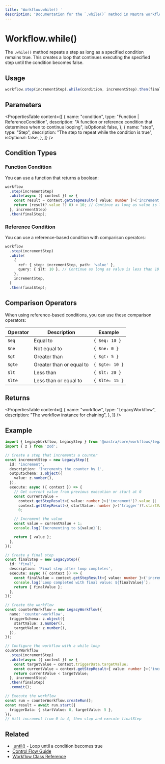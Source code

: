```yaml
---
title: 'Workflow.while() '
description: 'Documentation for the `.while()` method in Mastra workflows, which repeats a step as long as a specified condition remains true.'
---
```


# Workflow.while()

The `.while()` method repeats a step as long as a specified condition remains true. This creates a loop that continues executing the specified step until the condition becomes false.

## Usage

```typescript
workflow.step(incrementStep).while(condition, incrementStep).then(finalStep);
```

## Parameters

<PropertiesTable
content={[
{
name: "condition",
type: "Function | ReferenceCondition",
description:
"A function or reference condition that determines when to continue looping",
isOptional: false,
},
{
name: "step",
type: "Step",
description: "The step to repeat while the condition is true",
isOptional: false,
},
]}
/>

## Condition Types

### Function Condition

You can use a function that returns a boolean:

```typescript
workflow
  .step(incrementStep)
  .while(async ({ context }) => {
    const result = context.getStepResult<{ value: number }>('increment');
    return (result?.value ?? 0) < 10; // Continue as long as value is less than 10
  }, incrementStep)
  .then(finalStep);
```

### Reference Condition

You can use a reference-based condition with comparison operators:

```typescript
workflow
  .step(incrementStep)
  .while(
    {
      ref: { step: incrementStep, path: 'value' },
      query: { $lt: 10 }, // Continue as long as value is less than 10
    },
    incrementStep,
  )
  .then(finalStep);
```

## Comparison Operators

When using reference-based conditions, you can use these comparison operators:

| Operator | Description              | Example        |
| -------- | ------------------------ | -------------- |
| `$eq`    | Equal to                 | `{ $eq: 10 }`  |
| `$ne`    | Not equal to             | `{ $ne: 0 }`   |
| `$gt`    | Greater than             | `{ $gt: 5 }`   |
| `$gte`   | Greater than or equal to | `{ $gte: 10 }` |
| `$lt`    | Less than                | `{ $lt: 20 }`  |
| `$lte`   | Less than or equal to    | `{ $lte: 15 }` |

## Returns

<PropertiesTable
content={[
{
name: "workflow",
type: "LegacyWorkflow",
description: "The workflow instance for chaining",
},
]}
/>

## Example

```typescript
import { LegacyWorkflow, LegacyStep } from '@mastra/core/workflows/legacy';
import { z } from 'zod';

// Create a step that increments a counter
const incrementStep = new LegacyStep({
  id: 'increment',
  description: 'Increments the counter by 1',
  outputSchema: z.object({
    value: z.number(),
  }),
  execute: async ({ context }) => {
    // Get current value from previous execution or start at 0
    const currentValue =
      context.getStepResult<{ value: number }>('increment')?.value ||
      context.getStepResult<{ startValue: number }>('trigger')?.startValue ||
      0;

    // Increment the value
    const value = currentValue + 1;
    console.log(`Incrementing to ${value}`);

    return { value };
  },
});

// Create a final step
const finalStep = new LegacyStep({
  id: 'final',
  description: 'Final step after loop completes',
  execute: async ({ context }) => {
    const finalValue = context.getStepResult<{ value: number }>('increment')?.value;
    console.log(`Loop completed with final value: ${finalValue}`);
    return { finalValue };
  },
});

// Create the workflow
const counterWorkflow = new LegacyWorkflow({
  name: 'counter-workflow',
  triggerSchema: z.object({
    startValue: z.number(),
    targetValue: z.number(),
  }),
});

// Configure the workflow with a while loop
counterWorkflow
  .step(incrementStep)
  .while(async ({ context }) => {
    const targetValue = context.triggerData.targetValue;
    const currentValue = context.getStepResult<{ value: number }>('increment')?.value ?? 0;
    return currentValue < targetValue;
  }, incrementStep)
  .then(finalStep)
  .commit();

// Execute the workflow
const run = counterWorkflow.createRun();
const result = await run.start({
  triggerData: { startValue: 0, targetValue: 5 },
});
// Will increment from 0 to 4, then stop and execute finalStep
```

## Related

- [.until()](./until) - Loop until a condition becomes true
- [Control Flow Guide](/docs/workflows-legacy/control-flow)
- [Workflow Class Reference](./workflow)
